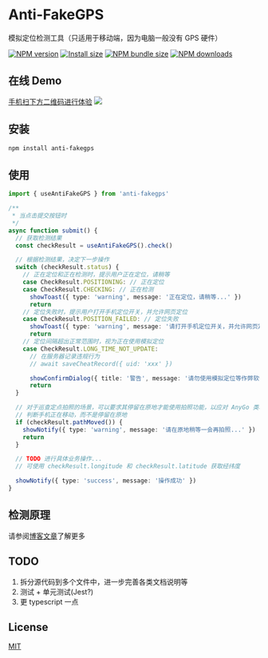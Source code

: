 # Anti-FakeGPS

模拟定位检测工具（只适用于移动端，因为电脑一般没有 GPS 硬件）

[![NPM version][npm-image]][npm-url]
[![Install size][install-size-image]][install-size-url]
[![NPM bundle size][npm-bundle-size-image]][npm-bundle-size-url]
[![NPM downloads][npm-download-image]][npm-download-url]

## 在线 Demo

[手机扫下方二维码进行体验](https://cat7373.github.io/Anti-FakeGPS)
[![](https://github.com/Cat7373/taiji-encode/assets/9296576/635a562f-3406-4d50-8eb5-9aeb728da97c)](https://cat7373.github.io/Anti-FakeGPS)

## 安装

```sh
npm install anti-fakegps
```

## 使用

```ts
import { useAntiFakeGPS } from 'anti-fakegps'

/**
 * 当点击提交按钮时
 */
async function submit() {
  // 获取检测结果
  const checkResult = useAntiFakeGPS().check()

  // 根据检测结果，决定下一步操作
  switch (checkResult.status) {
    // 正在定位和正在检测时，提示用户正在定位，请稍等
    case CheckResult.POSITIONING: // 正在定位
    case CheckResult.CHECKING: // 正在检测
      showToast({ type: 'warning', message: '正在定位，请稍等...' })
      return
    // 定位失败时，提示用户打开手机定位开关，并允许网页定位
    case CheckResult.POSITION_FAILED: // 定位失败
      showToast({ type: 'warning', message: '请打开手机定位开关，并允许网页定位，再使用此功能' })
      return
    // 定位间隔超出正常范围时，视为正在使用模拟定位
    case CheckResult.LONG_TIME_NOT_UPDATE:
      // 在服务器记录违规行为
      // await saveCheatRecord({ uid: 'xxx' })

      showConfirmDialog({ title: '警告', message: '请勿使用模拟定位等作弊软件，本次行为已被记录，如果你确实在项目现场，可继续操作，公司会二次排查，确认要继续么？' })
      return
  }

  // 对于巡查定点拍照的场景，可以要求其停留在原地才能使用拍照功能，以应对 AnyGo 类软件
  // 判断手机正在移动，而不是停留在原地
  if (checkResult.pathMoved()) {
    showNotify({ type: 'warning', message: '请在原地稍等一会再拍照...' })
    return
  }

  // TODO 进行具体业务操作...
  // 可使用 checkResult.longitude 和 checkResult.latitude 获取经纬度

  showNotify({ type: 'success', message: '操作成功' })
}
```

## 检测原理

请参阅[博客文章](https://blog.cat73.org/posts/2024/09-anti-fakegps)了解更多

## TODO

1. 拆分源代码到多个文件中，进一步完善各类文档说明等
2. 测试 + 单元测试(Jest?)
3. 更 typescript 一点

## License
[MIT](LICENSE)

[npm-image]: https://img.shields.io/npm/v/anti-fakegps.svg?style=flat-square
[npm-url]: https://www.npmjs.com/package/anti-fakegps
[install-size-image]: https://img.shields.io/badge/dynamic/json?url=https://packagephobia.com/v2/api.json?p=anti-fakegps&query=$.install.pretty&label=install%20size&style=flat-square
[install-size-url]: https://packagephobia.now.sh/result?p=anti-fakegps
[npm-bundle-size-image]: https://img.shields.io/bundlephobia/minzip/anti-fakegps?style=flat-square
[npm-bundle-size-url]: https://bundlephobia.com/package/anti-fakegps@latest
[npm-download-image]: https://img.shields.io/npm/dm/anti-fakegps.svg?style=flat-square
[npm-download-url]: https://npm-stat.com/charts.html?package=anti-fakegps
